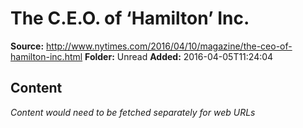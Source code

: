 # The C.E.O. of ‘Hamilton’ Inc.

**Source:** http://www.nytimes.com/2016/04/10/magazine/the-ceo-of-hamilton-inc.html
**Folder:** Unread
**Added:** 2016-04-05T11:24:04




## Content
*Content would need to be fetched separately for web URLs*
